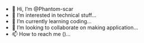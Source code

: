 - 👋 Hi, I’m @Phantom-scar
- 👀 I’m interested in technical stuff...
- 🌱 I’m currently learning coding...
- 💞️ I’m looking to collaborate on making application...
- 📫 How to reach me ()...

<!---
Phantom-scar/Phantom-scar is a ✨ special ✨ repository because its `README.md` (this file) appears on your GitHub profile.
You can click the Preview link to take a look at your changes.
--->
